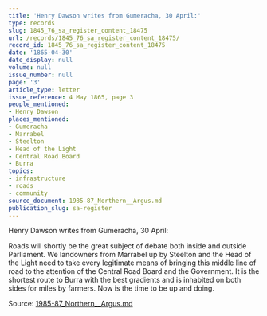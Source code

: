 ```yaml
---
title: 'Henry Dawson writes from Gumeracha, 30 April:'
type: records
slug: 1845_76_sa_register_content_18475
url: /records/1845_76_sa_register_content_18475/
record_id: 1845_76_sa_register_content_18475
date: '1865-04-30'
date_display: null
volume: null
issue_number: null
page: '3'
article_type: letter
issue_reference: 4 May 1865, page 3
people_mentioned:
- Henry Dawson
places_mentioned:
- Gumeracha
- Marrabel
- Steelton
- Head of the Light
- Central Road Board
- Burra
topics:
- infrastructure
- roads
- community
source_document: 1985-87_Northern__Argus.md
publication_slug: sa-register
---
```


Henry Dawson writes from Gumeracha, 30 April:

Roads will shortly be the great subject of debate both inside and outside Parliament.  We landowners from Marrabel up by Steelton and the Head of the Light need to take every legitimate means of bringing this middle line of road to the attention of the Central Road Board and the Government.  It is the shortest route to Burra with the best gradients and is inhabited on both sides for miles by farmers.  Now is the time to be up and doing.


Source: [1985-87_Northern__Argus.md](/downloads/markdown/1985-87_Northern__Argus.md)
